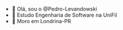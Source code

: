 - 👋 Olá, sou o @Pedro-Levandowski
- 📖 Estudo Engenharia de Software na UniFil
- 📍 Moro em Londrina-PR


<!---
Pedro-Levandowski/Pedro-Levandowski is a ✨ special ✨ repository because its `README.md` (this file) appears on your GitHub profile.
You can click the Preview link to take a look at your changes.
--->
